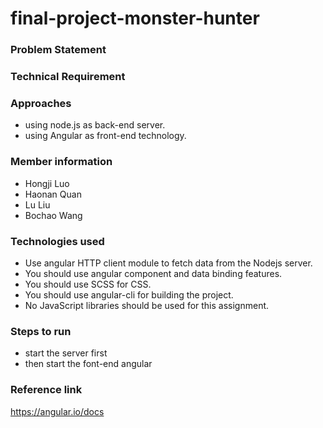 # final-project-monster-hunter

### Problem Statement

### Technical Requirement

### Approaches

- using node.js as back-end server.
- using Angular as front-end technology.

### Member information

- Hongji Luo
- Haonan Quan
- Lu Liu
- Bochao Wang

### Technologies used

- Use angular HTTP client module to fetch data from the Nodejs server.
- You should use angular component and data binding features.
- You should use SCSS for CSS.
- You should use angular-cli for building the project.
- No JavaScript libraries should be used for this assignment.


### Steps to run

- start the server first
- then start the font-end angular  

### Reference link

https://angular.io/docs
